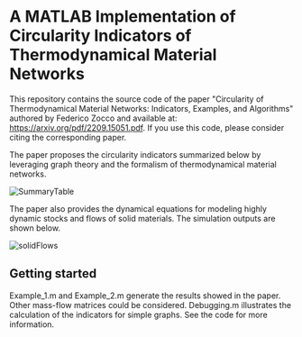 # A MATLAB Implementation of Circularity Indicators of Thermodynamical Material Networks
This repository contains the source code of the paper "Circularity of Thermodynamical Material Networks: Indicators, Examples, and Algorithms" authored by Federico Zocco and available at: https://arxiv.org/pdf/2209.15051.pdf. If you use this code, please consider citing the corresponding paper.

The paper proposes the circularity indicators summarized below by leveraging graph theory and the formalism of thermodynamical material networks.

![SummaryTable](https://user-images.githubusercontent.com/62107909/209710427-472af1d2-7699-4bf8-9e1e-1ad3e1d10acf.JPG)

The paper also provides the dynamical equations for modeling highly dynamic stocks and flows of solid materials. The simulation outputs are shown below.

![solidFlows](https://github.com/user-attachments/assets/c75b1586-1193-48d2-98ab-1a63e52a267d)


## Getting started
Example_1.m and Example_2.m generate the results showed in the paper. Other mass-flow matrices could be considered.
Debugging.m illustrates the calculation of the indicators for simple graphs. See the code for more information. 
